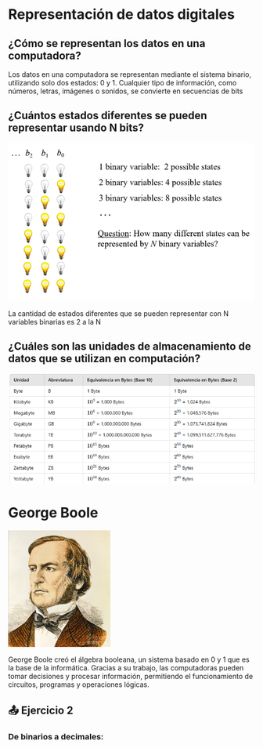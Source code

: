 # Representación de datos digitales

## ¿Cómo se representan los datos en una computadora?

Los datos en una computadora se representan mediante el sistema binario, utilizando solo dos estados: 0 y 1. Cualquier tipo de información, como números, letras, imágenes o sonidos, se convierte en secuencias de bits 

## ¿Cuántos estados diferentes se pueden representar usando N bits?


![alt text](image.png)

La cantidad de estados diferentes que se pueden representar con N variables binarias es 2 a la N


## ¿Cuáles son las unidades de almacenamiento de datos que se utilizan en computación? 

![tabla](image-1.png)

# George Boole
                                                                            
                                                            
![Boole](image-2.png)                                                                                     

George Boole creó el álgebra booleana, un sistema basado en 0 y 1 que es la base de la informática. Gracias a su trabajo, las computadoras pueden tomar decisiones y procesar información, permitiendo el funcionamiento de circuitos, programas y operaciones lógicas.


## 📤 Ejercicio 2 

### De binarios a decimales:

